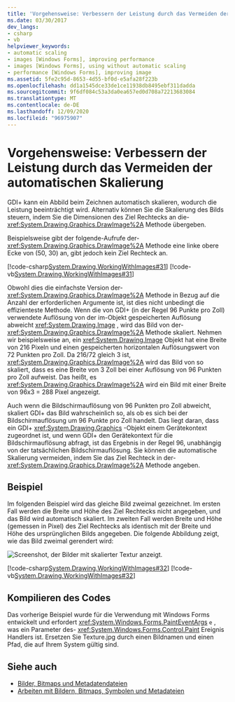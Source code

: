 ```yaml
---
title: 'Vorgehensweise: Verbessern der Leistung durch das Vermeiden der automatischen Skalierung'
ms.date: 03/30/2017
dev_langs:
- csharp
- vb
helpviewer_keywords:
- automatic scaling
- images [Windows Forms], improving performance
- images [Windows Forms], using without automatic scaling
- performance [Windows Forms], improving image
ms.assetid: 5fe2c95d-8653-4d55-bf0d-e5afa28f223b
ms.openlocfilehash: dd1a1545dce33de1ce11938db8495ebf311dadda
ms.sourcegitcommit: 9f6df084c53a3da0ea657ed0d708a72213683084
ms.translationtype: MT
ms.contentlocale: de-DE
ms.lasthandoff: 12/09/2020
ms.locfileid: "96975907"
---
```

# <a name="how-to-improve-performance-by-avoiding-automatic-scaling"></a>Vorgehensweise: Verbessern der Leistung durch das Vermeiden der automatischen Skalierung
GDI+ kann ein Abbild beim Zeichnen automatisch skalieren, wodurch die Leistung beeinträchtigt wird. Alternativ können Sie die Skalierung des Bilds steuern, indem Sie die Dimensionen des Ziel Rechtecks an die- <xref:System.Drawing.Graphics.DrawImage%2A> Methode übergeben.  
  
 Beispielsweise gibt der folgende-Aufrufe der- <xref:System.Drawing.Graphics.DrawImage%2A> Methode eine linke obere Ecke von (50, 30) an, gibt jedoch kein Ziel Rechteck an.  
  
 [!code-csharp[System.Drawing.WorkingWithImages#31](~/samples/snippets/csharp/VS_Snippets_Winforms/System.Drawing.WorkingWithImages/CS/Class1.cs#31)]
 [!code-vb[System.Drawing.WorkingWithImages#31](~/samples/snippets/visualbasic/VS_Snippets_Winforms/System.Drawing.WorkingWithImages/VB/Class1.vb#31)]  
  
 Obwohl dies die einfachste Version der- <xref:System.Drawing.Graphics.DrawImage%2A> Methode in Bezug auf die Anzahl der erforderlichen Argumente ist, ist dies nicht unbedingt die effizienteste Methode. Wenn die von GDI+ (in der Regel 96 Punkte pro Zoll) verwendete Auflösung von der im-Objekt gespeicherten Auflösung abweicht <xref:System.Drawing.Image> , wird das Bild von der- <xref:System.Drawing.Graphics.DrawImage%2A> Methode skaliert. Nehmen wir beispielsweise an, ein <xref:System.Drawing.Image> Objekt hat eine Breite von 216 Pixeln und einen gespeicherten horizontalen Auflösungswert von 72 Punkten pro Zoll. Da 216/72 gleich 3 ist, <xref:System.Drawing.Graphics.DrawImage%2A> wird das Bild von so skaliert, dass es eine Breite von 3 Zoll bei einer Auflösung von 96 Punkten pro Zoll aufweist. Das heißt, es <xref:System.Drawing.Graphics.DrawImage%2A> wird ein Bild mit einer Breite von 96x3 = 288 Pixel angezeigt.  
  
 Auch wenn die Bildschirmauflösung von 96 Punkten pro Zoll abweicht, skaliert GDI+ das Bild wahrscheinlich so, als ob es sich bei der Bildschirmauflösung um 96 Punkte pro Zoll handelt. Das liegt daran, dass ein GDI+ <xref:System.Drawing.Graphics> -Objekt einem Gerätekontext zugeordnet ist, und wenn GDI+ den Gerätekontext für die Bildschirmauflösung abfragt, ist das Ergebnis in der Regel 96, unabhängig von der tatsächlichen Bildschirmauflösung. Sie können die automatische Skalierung vermeiden, indem Sie das Ziel Rechteck in der- <xref:System.Drawing.Graphics.DrawImage%2A> Methode angeben.  
  
## <a name="example"></a>Beispiel  
 Im folgenden Beispiel wird das gleiche Bild zweimal gezeichnet. Im ersten Fall werden die Breite und Höhe des Ziel Rechtecks nicht angegeben, und das Bild wird automatisch skaliert. Im zweiten Fall werden Breite und Höhe (gemessen in Pixel) des Ziel Rechtecks als identisch mit der Breite und Höhe des ursprünglichen Bilds angegeben. Die folgende Abbildung zeigt, wie das Bild zweimal gerendert wird:  
  
 ![Screenshot, der Bilder mit skalierter Textur anzeigt.](./media/how-to-improve-performance-by-avoiding-automatic-scaling/two-scaled-texture-images.png)  
  
 [!code-csharp[System.Drawing.WorkingWithImages#32](~/samples/snippets/csharp/VS_Snippets_Winforms/System.Drawing.WorkingWithImages/CS/Class1.cs#32)]
 [!code-vb[System.Drawing.WorkingWithImages#32](~/samples/snippets/visualbasic/VS_Snippets_Winforms/System.Drawing.WorkingWithImages/VB/Class1.vb#32)]  
  
## <a name="compiling-the-code"></a>Kompilieren des Codes  
 Das vorherige Beispiel wurde für die Verwendung mit Windows Forms entwickelt und erfordert <xref:System.Windows.Forms.PaintEventArgs> `e` , was ein Parameter des- <xref:System.Windows.Forms.Control.Paint> Ereignis Handlers ist. Ersetzen Sie Texture.jpg durch einen Bildnamen und einen Pfad, die auf Ihrem System gültig sind.  
  
## <a name="see-also"></a>Siehe auch

- [Bilder, Bitmaps und Metadatendateien](images-bitmaps-and-metafiles.md)
- [Arbeiten mit Bildern, Bitmaps, Symbolen und Metadateien](working-with-images-bitmaps-icons-and-metafiles.md)
